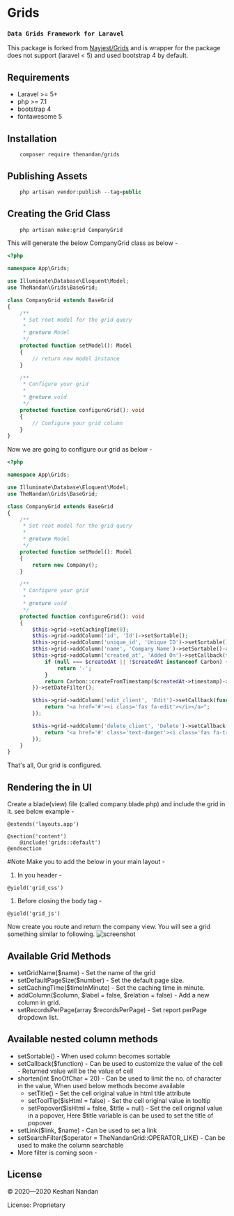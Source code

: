 Grids
=====

### `Data Grids Framework for Laravel`
This package is forked from [Nayjest/Grids](https://github.com/Nayjest/Grids) and is wrapper for the package
does not support (laravel < 5) and used bootstrap 4 by default.

## Requirements

* Laravel >= 5+
* php >= 7.1
* bootstrap 4
* fontawesome 5

## Installation

```composer 
    composer require thenandan/grids
```

## Publishing Assets
```php
    php artisan vendor:publish --tag=public
```

## Creating the Grid Class
 
```php
    php artisan make:grid CompanyGrid
```
This will generate the below CompanyGrid class as below - 
```php
<?php

namespace App\Grids;

use Illuminate\Database\Eloquent\Model;
use TheNandan\Grids\BaseGrid;

class CompanyGrid extends BaseGrid
{
    /**
     * Set root model for the grid query
     *
     * @return Model
     */
    protected function setModel(): Model
    {
        // return new model instance
    }

    /**
     * Configure your grid
     *
     * @return void
     */
    protected function configureGrid(): void
    {
        // Configure your grid column
    }
}

```
Now we are going to configure our grid as below - 
```php
<?php

namespace App\Grids;

use Illuminate\Database\Eloquent\Model;
use TheNandan\Grids\BaseGrid;

class CompanyGrid extends BaseGrid
{
    /**
     * Set root model for the grid query
     *
     * @return Model
     */
    protected function setModel(): Model
    {
        return new Company();
    }

    /**
     * Configure your grid
     *
     * @return void
     */
    protected function configureGrid(): void
    {
        $this->grid->setCachingTime(0);
        $this->grid->addColumn('id', 'Id')->setSortable();
        $this->grid->addColumn('unique_id', 'Unique ID')->setSortable()->setSearchFilter();
        $this->grid->addColumn('name', 'Company Name')->setSortable()->setSearchFilter();
        $this->grid->addColumn('created_at', 'Added On')->setCallback(function ($createdAt) {
            if (null === $createdAt || !$createdAt instanceof Carbon) {
                return '-';
            }
            return Carbon::createFromTimestamp($createdAt->timestamp)->isoFormat('LLLL');
        })->setDateFilter();

        $this->grid->addColumn('edit_client', 'Edit')->setCallback(function ($val, $row) {
            return "<a href='#'><i class='fas fa-edit'></i></a>";
        });

        $this->grid->addColumn('delete_client', 'Delete')->setCallback(function ($val, $row) {
            return "<a href='#' class='text-danger'><i class='fas fa-trash'></i></a>";
        });
    }
}
```
That's all, Our grid is configured.

## Rendering the in UI
Create a blade(view) file (called company.blade.php) and include the grid in it. see below example - 
```blade
@extends('layouts.app')

@section('content')
    @include('grids::default')
@endsection

```

#Note
Make you to add the below in your main layout -
1. In you header - 
```blade
@yield('grid_css')
```
1. Before closing the body tag - 
```blade
@yield('grid_js')
```
Now create you route and return the company view. You will see a grid something similar to following.
![screenshot](https://opnsrc.s3.ap-south-1.amazonaws.com/grid.png)
 
 
## Available Grid Methods
* setGridName($name) - Set the name of the grid
* setDefaultPageSize($number) - Set the default page size.
* setCachingTime($timeInMinute) - Set the caching time in minute.
* addColumn($column, $label = false, $relation = false) - Add a new column in grid.
* setRecordsPerPage(array $recordsPerPage) - Set report perPage dropdown list.

## Available nested column methods
* setSortable() - When used column becomes sortable
* setCallback($function) - Can be used to customize the value of the cell - Returned value will be the value of cell
* shorten(int $noOfChar = 20) - Can be used to limit the no. of character in the value,  When used below methods become available
    * setTitle() - Set the cell original value in html title attribute
    * setToolTip($isHtml = false) - Set the cell original value in tooltip
    * setPopover($isHtml = false, $title = null) - Set the cell original value in a popover, Here $title variable is can be used to set the title of popover
* setLink($link, $name) - Can be used to set a link
* setSearchFilter($operator = TheNandanGrid::OPERATOR_LIKE) - Can be used to make the column searchable
* More filter is coming soon - 


## License

© 2020&mdash;2020 Keshari Nandan

License: Proprietary

